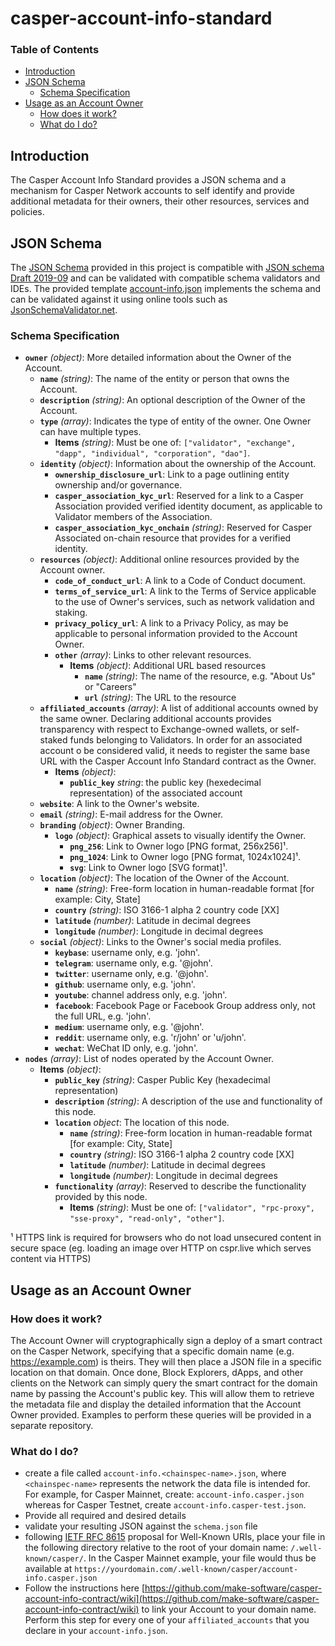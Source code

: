 # casper-account-info-standard

### Table of Contents

- [Introduction](#introduction)
- [JSON Schema](#json-schema)
  - [Schema Specification](#schema-specification)
- [Usage as an Account Owner](#usage-as-an-account-owner)
  - [How does it work?](#how-does-it-work)
  - [What do I do?](#what-do-i-do)

## Introduction

The Casper Account Info Standard provides a JSON schema and a mechanism for Casper Network accounts to
self identify and provide additional metadata for their owners, their other resources, services and policies.

## JSON Schema

The [JSON Schema](schema.json) provided in this project is compatible with
[JSON schema Draft 2019-09](https://json-schema.org/specification-links.html#2019-09-formerly-known-as-draft-8)
and can be validated with compatible schema validators and IDEs. 
The provided template [account-info.json](account-info.json) implements the schema and can be validated against 
it using online tools such as [JsonSchemaValidator.net](https://www.jsonschemavalidator.net/s/ltMuxIEq).

### Schema Specification

- **`owner`** *(object)*: More detailed information about the Owner of the Account.
    - **`name`** *(string)*: The name of the entity or person that owns the Account.
    - **`description`** *(string)*: An optional description of the Owner of the Account.
    - **`type`** *(array)*: Indicates the type of entity of the owner. One Owner can have multiple types.
        - **Items** *(string)*: Must be one of: `["validator", "exchange", "dapp", "individual", "corporation", "dao"]`.
    - **`identity`** *(object)*: Information about the ownership of the Account.
        - **`ownership_disclosure_url`**: Link to a page outlining entity ownership and/or governance. 
        - **`casper_association_kyc_url`**: Reserved for a link to a Casper Association provided verified identity document, as applicable to Validator members of the Association.
        - **`casper_association_kyc_onchain`** *(string)*: Reserved for Casper Associated on-chain resource that provides for a verified identity.
    - **`resources`** *(object)*: Additional online resources provided by the Account owner.
        - **`code_of_conduct_url`**: A link to a Code of Conduct document.
        - **`terms_of_service_url`**: A link to the Terms of Service applicable to the use of Owner's services, such as network validation and staking.
        - **`privacy_policy_url`**: A link to a Privacy Policy, as may be applicable to personal information provided to the Account Owner.
        - **`other`** *(array)*: Links to other relevant resources.
            - **Items** *(object)*: Additional URL based resources
                - **`name`** *(string)*: The name of the resource, e.g. "About Us" or "Careers"
                - **`url`** *(string)*: The URL to the resource
    - **`affiliated_accounts`** *(array)*: A list of additional accounts owned by the same owner. Declaring additional accounts provides transparency with respect to Exchange-owned wallets, or self-staked funds belonging to Validators. In order for an associated account o be considered valid, it needs to register the same base URL with the Casper Account Info Standard contract as the Owner.
        - **Items** *(object)*: 
            - **`public_key`** *string*: the public key (hexedecimal representation) of the associated account
    - **`website`**: A link to the Owner's website.
    - **`email`** *(string)*: E-mail address for the Owner.
    - **`branding`** *(object)*: Owner Branding.
        - **`logo`** *(object)*: Graphical assets to visually identify the Owner.
            - **`png_256`**: Link to Owner logo [PNG format, 256x256]¹. 
            - **`png_1024`**: Link to Owner logo [PNG format, 1024x1024]¹.
            - **`svg`**: Link to Owner logo [SVG format]¹.
    - **`location`** *(object)*: The location of the Owner of the Account.
        - **`name`** *(string)*: Free-form location in human-readable format [for example: City, State]
        - **`country`** *(string)*: ISO 3166-1 alpha 2 country code [XX]
        - **`latitude`** *(number)*: Latitude in decimal degrees
        - **`longitude`** *(number)*: Longitude in decimal degrees
    - **`social`** *(object)*: Links to the Owner's social media profiles.
        - **`keybase`**: username only, e.g. 'john'.
        - **`telegram`**: username only, e.g. '@john'. 
        - **`twitter`**: username only, e.g. '@john'.
        - **`github`**: username only, e.g. 'john'. 
        - **`youtube`**: channel address only, e.g. 'john'. 
        - **`facebook`**: Facebook Page or Facebook Group address only, not the full URL, e.g. 'john'.
        - **`medium`**: username only, e.g. '@john'. 
        - **`reddit`**: username only, e.g. 'r/john' or 'u/john'. 
        - **`wechat`**: WeChat ID only, e.g. 'john'. 
- **`nodes`** *(array)*: List of nodes operated by the Account Owner.
    - **Items** *(object)*: 
        - **`public_key`** *(string)*: Casper Public Key (hexadecimal representation)
        - **`description`** *(string)*: A description of the use and functionality of this node.
        - **`location`** *object*: The location of this node.
          - **`name`** *(string)*: Free-form location in human-readable format [for example: City, State]
          - **`country`** *(string)*: ISO 3166-1 alpha 2 country code [XX]
          - **`latitude`** *(number)*: Latitude in decimal degrees
          - **`longitude`** *(number)*: Longitude in decimal degrees         
        - **`functionality`** *(array)*: Reserved to describe the functionality provided by this node.
            - **Items** *(string)*: Must be one of: `["validator", "rpc-proxy", "sse-proxy", "read-only", "other"]`.

¹ HTTPS link is required for browsers who do not load unsecured content in secure space (eg. loading an image over HTTP on cspr.live which serves content via HTTPS)

## Usage as an Account Owner

### How does it work?

The Account Owner will cryptographically sign a deploy of a smart contract on the Casper Network, specifying that a specific domain name 
(e.g. https://example.com) is theirs. They will then place a JSON file in a specific location on that domain.
Once done, Block Explorers, dApps, and other clients on the Network can simply query the smart contract for the domain name 
by passing the Account's public key. This will allow them to retrieve the metadata file and display the detailed 
information that the Account Owner provided.
Examples to perform these queries will be provided in a separate repository.

### What do I do?

* create a file called `account-info.<chainspec-name>.json`, where `<chainspec-name>` represents the network the data file
  is intended for. For example, for Casper Mainnet, create: `account-info.casper.json` whereas for Casper Testnet, create
  `account-info.casper-test.json`. 
* Provide all required and desired details
* validate your resulting JSON against the `schema.json` file
* following [IETF RFC 8615](https://datatracker.ietf.org/doc/html/rfc8615) proposal for Well-Known URIs, place your
file in the following directory relative to the root of your domain name: `/.well-known/casper/`. In the Casper Mainnet example,
  your file would thus be available at `https://yourdomain.com/.well-known/casper/account-info.casper.json`
* Follow the instructions here [https://github.com/make-software/casper-account-info-contract/wiki](https://github.com/make-software/casper-account-info-contract/wiki) to link your Account to your domain name. Perform this step for every
one of your `affiliated_accounts` that you declare in your `account-info.json`.
